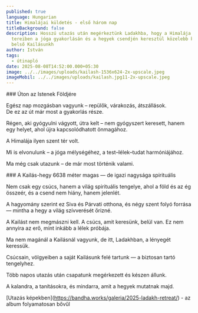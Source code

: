 ```yaml
---
published: true
language: Hungarian
title: Himalájai küldetés - első három nap
titleBackground: false
description: Hosszú utazás után megérkeztünk Ladakhba, hogy a Himalája szent
  tereiben a jóga gyakorlásán és a hegyek csendjén keresztül közelebb kerüljünk
  belső Kailásunkh
author: István
tags:
  - útinapló
date: 2025-08-08T14:52:00.000+05:30
image: ../../images/uploads/kailash-1536x624-2x-upscale.jpeg
imageMobil: ../../images/uploads/kailash.jpg11-2x-upscale.jpeg
---
```

\### Úton az Istenek Földjére

Egész nap mozgásban vagyunk – repülők, várakozás, átszállások. \
De ez az út már most a gyakorlás része.

Régen, aki gyógyulni vágyott, útra kelt – nem gyógyszert keresett, hanem egy helyet, ahol újra kapcsolódhatott önmagához.

A Himalája ilyen szent tér volt.

Mi is elvonulunk – a jóga mélységéhez, a test–lélek–tudat harmóniájához.

Ma még csak utazunk – de már most történik valami.

\### A Kailás-hegy 6638 méter magas — de igazi nagysága spirituális

Nem csak egy csúcs, hanem a világ spirituális tengelye, ahol a föld és az ég összeér, és a csend nem hiány, hanem jelenlét.

A hagyomány szerint ez Siva és Párvati otthona, és négy szent folyó forrása — mintha a hegy a világ szívverését őrizné.

A Kailást nem megmászni kell. A csúcs, amit keresünk, belül van. Ez nem annyira az erő, mint inkább a lélek próbája.

Ma nem magánál a Kailásnál vagyunk, de itt, Ladakhban, a lényegét keressük.

Csúcsain, völgyeiben a saját Kailásunk felé tartunk — a biztosan tartó tengelyhez.



Több napos utazás után csapatunk megérkezett és készen állunk.

A kalandra, a tanításokra, és mindarra, amit a hegyek mutatnak majd.



\[Utazás képekben](https://bandha.works/galeria/2025-ladakh-retreat/) - az album folyamatosan bővűl
